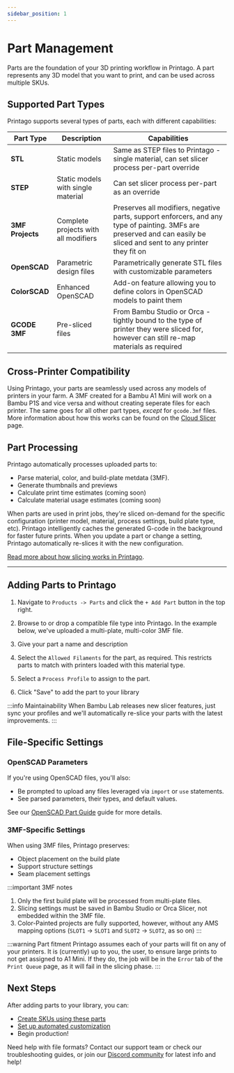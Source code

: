 ```yaml
---
sidebar_position: 1
---
```


# Part Management

Parts are the foundation of your 3D printing workflow in Printago. A part represents any 3D model that you want to print, and can be used across multiple SKUs.

## Supported Part Types

Printago supports several types of parts, each with different capabilities:

| Part Type | Description | Capabilities |
|-----------|-------------|--------------|
| **STL** | Static models | Same as STEP files to Printago - single material, can set slicer process per-part override |
| **STEP** | Static models with single material | Can set slicer process per-part as an override |
| **3MF Projects** | Complete projects with all modifiers | Preserves all modifiers, negative parts, support enforcers, and any type of painting. 3MFs are preserved and can easily be sliced and sent to any printer they fit on |
| **OpenSCAD** | Parametric design files | Parametrically generate STL files with customizable parameters |
| **ColorSCAD** | Enhanced OpenSCAD | Add-on feature allowing you to define colors in OpenSCAD models to paint them |
| **GCODE 3MF** | Pre-sliced files | From Bambu Studio or Orca - tightly bound to the type of printer they were sliced for, however can still re-map materials as required |

## Cross-Printer Compatibility

Using Printago, your parts are seamlessly used across any models of printers in your farm.  A 3MF created for a Bambu A1 Mini will work on a Bambu P1S and vice versa and without creating seperate files for each printer.  The same goes for all other part types, *except* for `gcode.3mf` files.  More information about how this works can be found on the [Cloud Slicer](/docs/printing/cloud-slicer.md) page.

## Part Processing
Printago automatically processes uploaded parts to:
- Parse material, color, and build-plate metdata (3MF).
- Generate thumbnails and previews
- Calculate print time estimates (coming soon)
- Calculate material usage estimates (coming soon)

When parts are used in print jobs, they're sliced on-demand for the specific configuration (printer model, material, process settings, build plate type, etc). Printago intelligently caches the generated G-code in the background for faster future prints. When you update a part or change a setting, Printago automatically re-slices it with the new configuration.  

[Read more about how slicing works in Printago](/docs/printing/cloud-slicer.md).

---

## Adding Parts to Printago

1. Navigate to `Products -> Parts` and click the `+ Add Part` button in the top right.
2. Browse to or drop a compatible file type into Printago.  In the example below, we've uploaded a multi-plate, multi-color 3MF file. 


4. Give your part a name and description
5. Select the `Allowed Filaments` for the part, as required.  This restricts parts to match with printers loaded with this material type.

6. Select a `Process Profile` to assign to the part.
7. Click "Save" to add the part to your library

:::info Maintainability
When Bambu Lab releases new slicer features, just sync your profiles and we'll automatically re-slice your parts with the latest improvements.
:::

## File-Specific Settings

### OpenSCAD Parameters
If you're using OpenSCAD files, you'll also:
- Be prompted to upload any files leveraged via `import` or `use` statements.
- See parsed parameters, their types, and default values.

See our [OpenSCAD Part Guide](./openscad/openscad-parts.md) guide for more details.

### 3MF-Specific Settings
When using 3MF files, Printago preserves:
- Object placement on the build plate
- Support structure settings
- Seam placement settings

:::important 3MF notes
1. Only the first build plate will be processed from multi-plate files.
2. Slicing settings must be saved in Bambu Studio or Orca Slicer, not embedded within the 3MF file.
3. Color-Painted projects are fully supported, however, without any AMS mapping options
     (`SLOT1` -> `SLOT1` and  `SLOT2` -> `SLOT2`, as so on)
:::

:::warning Part fitment
Printago assumes each of your parts will fit on any of your printers.  It is (currently) up to you, the user, to ensure large prints to not get assigned to A1 Mini.  If they do, the job will be in the `Error` tab of the `Print Queue` page, as it will fail in the slicing phase.
:::

## Next Steps

After adding parts to your library, you can:
- [Create SKUs using these parts](./sku-management.md)
- [Set up automated customization](./openscad/openscad-intro.md)
- Begin production!

Need help with file formats? Contact our support team or check our troubleshooting guides, or join our [Discord community](https://discord.gg/RCFA2u99De) for latest info and help!
